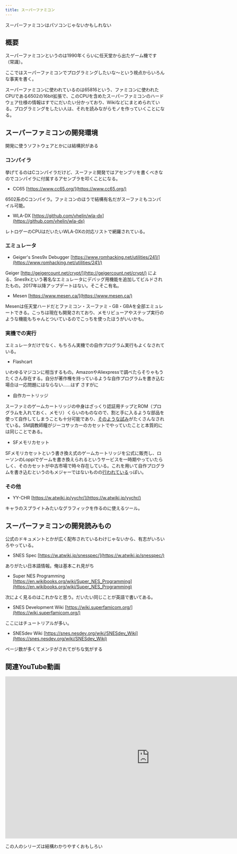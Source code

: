 ```yaml
---
title: スーパーファミコン
---
```


スーパーファミコンはパソコンじゃないかもしれない

## 概要

スーパーファミコンというのは1990年くらいに任天堂から出たゲーム機です（常識）。

ここではスーパーファミコンでプログラミングしたいな〜という視点からいろんな事実を書く。

スーパーファミコンに使われているのは65816という、ファミコンに使われたCPUである6502の16bit拡張で、このCPUを含めたスーパーファミコンのハードウェア仕様の情報はすでにだいたい分かっており、Wikiなどにまとめられている。プログラミングをしたい人は、それを読みながらモノを作っていくことになる。

## スーパーファミコンの開発環境

開発に使うソフトウェアとかには結構択がある

### コンパイラ

挙げてるのはCコンパイラだけど、スーファミ開発ではアセンブリを書くべきなのでコンパイラに付属するアセンブラを叩くことになる。

- CC65 [https://www.cc65.org/](https://www.cc65.org/)

6502系のCコンパイラ。ファミコンのほうで結構有名だがスーファミもコンパイル可能。

- WLA-DX [https://github.com/vhelin/wla-dx](https://github.com/vhelin/wla-dx)

レトロゲーのCPUはだいたいWLA-DXの対応リストで網羅されている。

### エミュレータ

- Geiger's Snes9x Debugger [https://www.romhacking.net/utilities/241/](https://www.romhacking.net/utilities/241/)

Geiger [http://geigercount.net/crypt/](http://geigercount.net/crypt/) による、Snes9xという著名なエミュレータにデバッグ用機能を追加してビルドされたもの。2017年以降アップデートはない。そこそこ有名。

- Mesen [https://www.mesen.ca/](https://www.mesen.ca/)

Mesenは任天堂ハードだとファミコン・スーファミ・GB・GBAを全部エミュレートできる。こっちは現在も開発されており、メモリビューアやステップ実行のような機能もちゃんとついているのでこっちを使ったほうがいいかも。

### 実機での実行

エミュレータだけでなく、もちろん実機での自作プログラム実行もよくなされている。

- Flashcart

いわゆるマジコンに相当するもの。AmazonやAliexpressで調べたらそりゃもうたくさん存在する。自分が著作権を持っているような自作プログラムを書き込む場合は一応問題にはならない……はず さすがに

- 自作カートリッジ

スーファミのゲームカートリッジの中身はざっくり認証用チップとROM（プログラムを入れておく、メモリ）くらいのものなので、割と手に入るような部品を使って自作してしまうことも十分可能であり、[そのような試み](https://gyuque.hatenablog.com/entry/2019/01/01/183831)がたくさんなされている。SM調教師瞳がジーコサッカーのカセットでやっていたことと本質的には同じことである。

- SFメモリカセット

SFメモリカセットという書き換え式のゲームカートリッジを公式に販売し、ローソンのLoppiでゲームを書き換えられるというサービスを一時期やっていたらしく、そのカセットが中古市場で時々存在している。これを用いて自作プログラムを書き込むというのもメジャーではないものの[行われている](https://github.com/sanni/cartreader/wiki/Reflashing-NP-carts)っぽい。

### その他

- YY-CHR [https://w.atwiki.jp/yychr/](https://w.atwiki.jp/yychr/)

キャラのスプライトみたいなグラフィックを作るのに使えるツール。

## スーパーファミコンの開発読みもの

公式のドキュメントとかが広く配布されているわけじゃないから、有志がいろいろやっている。

- SNES Spec [https://w.atwiki.jp/snesspec/](https://w.atwiki.jp/snesspec/)

ありがたい日本語情報。俺は基本これ見がち

- Super NES Programming [https://en.wikibooks.org/wiki/Super_NES_Programming](https://en.wikibooks.org/wiki/Super_NES_Programming)

次によく見るのはこれかなと思う。だいたい同じことが英語で書いてある。

- SNES Development Wiki [https://wiki.superfamicom.org/](https://wiki.superfamicom.org/)

ここにはチュートリアルが多い。

- SNESdev Wiki [https://snes.nesdev.org/wiki/SNESdev_Wiki](https://snes.nesdev.org/wiki/SNESdev_Wiki)

ページ数が多くてメンテがされてがちな気がする

## 関連YouTube動画

<iframe width="910" height="512" src="https://www.youtube.com/embed/57ibhDU2SAI" title="Graphics &amp; Palettes - Super Nintendo Entertainment System Features Pt. 01" frameborder="0" allow="accelerometer; autoplay; clipboard-write; encrypted-media; gyroscope; picture-in-picture; web-share" referrerpolicy="strict-origin-when-cross-origin" allowfullscreen></iframe>

この人のシリーズは結構わかりやすくおもしろい
